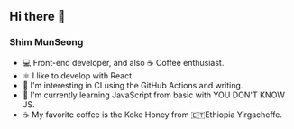 ## Hi there 👋

### Shim MunSeong
- 💻 Front-end developer, and also ☕ Coffee enthusiast.
- ⚛️ I like to develop with React.
- 🤔 I'm interesting in CI using the GitHub Actions and writing.
- 🌱 I'm currently learning JavaScript from basic with YOU DON'T KNOW JS.
- ☕ My favorite coffee is the Koke Honey from 🇪🇹Ethiopia Yirgacheffe.

<!--
**Puterism/Puterism** is a ✨ _special_ ✨ repository because its `README.md` (this file) appears on your GitHub profile.

Here are some ideas to get you started:

- 🔭 I’m currently working on ...
- 🌱 I’m currently learning ...
- 👯 I’m looking to collaborate on ...
- 🤔 I’m looking for help with ...
- 💬 Ask me about ...
- 📫 How to reach me: ...
- 😄 Pronouns: ...
- ⚡ Fun fact: ...
-->
